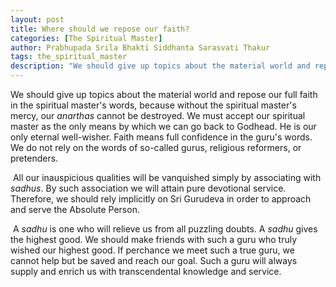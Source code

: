 ```yaml
---
layout: post
title: Where should we repose our faith?
categories: [The Spiritual Master]
author: Prabhupada Srila Bhakti Siddhanta Sarasvati Thakur
tags: the_spiritual_master
description: "We should give up topics about the material world and repose our full faith in the spiritual master's words, because without the spiritual master's mercy, our *anarthas* cannot be destroyed. We must accept our spiritual master as the only means by which we can go back to Godhead. He is our only eternal well-wisher. Faith means full confidence in the guru's words. We do not rely on the words of so-called gurus, religious reformers, or pretenders."
---
```


We should give up topics about the material world and repose our full faith in the spiritual master's words, because without the spiritual master's mercy, our *anarthas* cannot be destroyed. We must accept our spiritual master as the only means by which we can go back to Godhead. He is our only eternal well-wisher. Faith means full confidence in the guru's words. We do not rely on the words of so-called gurus, religious reformers, or pretenders.

​	All our inauspicious qualities will be vanquished simply by associating with *sadhus*. By such association we will attain pure devotional service. Therefore, we should rely implicitly on Sri Gurudeva in order to approach and serve the Absolute Person.

​	A *sadhu* is one who will relieve us from all puzzling doubts. A *sadhu* gives the highest good. We should make friends with such a guru who truly wished our highest good. If perchance we meet such a true guru, we cannot help but be saved and reach our goal. Such a guru will always supply and enrich us with transcendental knowledge and service.















